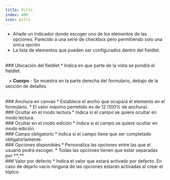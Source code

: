 ```yaml
---
title: Pills
index: 400
icon: pills
---
```

* Añade un indicador donde escoger uno de los elementos de las opciones. Parecido a una serie de checkbox pero permitiendo solo una única opción
* La lista de elementos que pueden ser configurados dentro del fieldlet.

<br />
### Ubicación del fieldlet
* Indica en que parte de la vista se pondrá el fieldlet. <br />

&nbsp; &nbsp;• **Cuerpo** - Se muestra en la parte derecha del formulario, debajo de la sección de detalles.

<br />
### Anchura en canvas
* Establece el ancho que ocupará el elemento en el formulario.
* El valor máximo permitido es de 12 (100% de anchura).

<br />
### Ocultar en el modo lectura
* Indica si el campo se quiere ocultar en modo lectura.

<br />
### Ocultar en el modo edición
* Indica si el campo se quiere ocultar en modo edición.

<br />
### Campo obligatorio
* Indica si el campo tiene que ser completado obligatoriamente.


<br />
### Opciones disponibles
* Personaliza las opciones entre las que el usuario podrá escoger.
* Todas las opciones tienen que estar separadas por **;**

<br />
### Valor por defecto
* Indica el valor que estará activado por defecto. En caso de dejarlo vacío ninguna de las opciones estarán activadas al crear el tópico.
